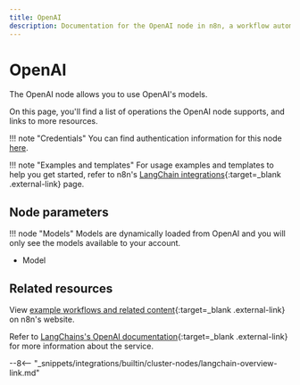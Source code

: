 ```yaml
---
title: OpenAI
description: Documentation for the OpenAI node in n8n, a workflow automation platform. Includes details of operations and configuration, and links to examples and credentials information.
---
```


# OpenAI

The OpenAI node allows you to use OpenAI's models.

On this page, you'll find a list of operations the OpenAI node supports, and links to more resources.

!!! note "Credentials"
    You can find authentication information for this node [here](/integrations/builtin/credentials/openai/).

!!! note "Examples and templates"
	For usage examples and templates to help you get started, refer to n8n's [LangChain integrations](https://n8n.io/integrations/langchain/){:target=_blank .external-link} page.
	
## Node parameters

!!! node "Models"
	Models are dynamically loaded from OpenAI and you will only see the models available to your account.

* Model

## Related resources

View [example workflows and related content](https://n8n.io/integrations/langchain/){:target=_blank .external-link} on n8n's website.

Refer to [LangChains's OpenAI documentation](https://js.langchain.com/docs/modules/model_io/models/llms/integrations/openai){:target=_blank .external-link} for more information about the service.

--8<-- "_snippets/integrations/builtin/cluster-nodes/langchain-overview-link.md"
